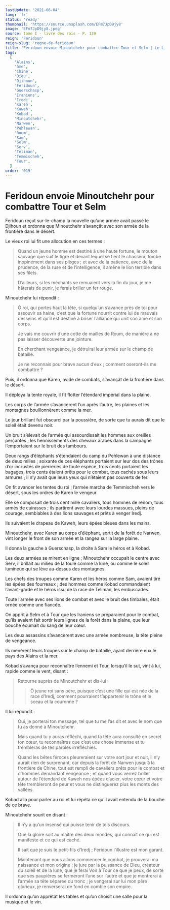 ```yaml
---
lastUpdate: '2021-06-04'
lang: 'fr'
status: 'ready'
thumbnail: 'https://source.unsplash.com/EFm7JpD9jy8'
image: 'EFm7JpD9jy8.jpeg'
source: tome I - livre des rois - P. 139
reign: 'Feridoun'
reign-slug: 'regne-de-feridoun'
title: 'Feridoun envoie Minoutchehr pour combattre Tour et Selm | Le Livre des Rois | Shâhnâmeh'
tags:
  [
    'Alains',
    'âme',
    'Chine',
    'Dieu',
    'Djihoun',
    'Feridoun',
    'Guerschasp',
    'Iraniens',
    'Iredj',
    'Karen',
    'Kaweh',
    'Kobad',
    'Minoutchehr',
    'Narwen',
    'Pehlewan',
    'Roum',
    'Sam',
    'Selm',
    'Serv',
    'Teliman',
    'Temmischeh',
    'Tour',
  ]
order: '019'
---
```


<!-- LTeX: language=fr -->

# Feridoun envoie Minoutchehr pour combattre Tour et Selm

Feridoun reçut sur-le-champ la nouvelle qu’une armée avait passé le Djihoun et ordonna que Minoutchehr s’avançât avec son armée de la frontière dans le désert.

Le vieux roi lui fit une allocution en ces termes :

> Quand un jeune homme est destiné à une haute fortune, le mouton sauvage que suit le tigre et devant lequel se tient le chasseur, tombe inopinément dans ses pièges ; et avec de la patience, avec de la prudence, de la ruse et de l’intelligence, il amène le lion terrible dans ses filets.
>
> D’ailleurs, si les méchants se remuaient vers la fin du jour, je me hâterais de punir, je ferais briller un fer rouge.

Minoutchehr lui répondit :

> Ô roi, qui portes haut la tête, si quelqu’un s’avance près de toi pour assouvir sa haine, c’est que la fortune nourrit contre lui de mauvais desseins et qu’il est destiné à briser l’alliance qui unit son âme et son corps.
>
> Je vais me couvrir d’une cotte de mailles de Roum, de manière à ne pas laisser découverte une jointure.
>
> En cherchant vengeance, je détruirai leur armée sur le champ de bataille.
>
> Je ne reconnais pour brave aucun d’eux ; comment oseront-ils me combattre ?

Puis, il ordonna que Karen, avide de combats, s’avançât de la frontière dans le désert.

Il déploya la tente royale, il fit flotter l’étendard impérial dans la plaine.

Les corps de l’armée s’avancèrent l’un après l’autre, les plaines et les montagnes bouillonnèrent comme la mer.

Le jour brillant fut obscurci par la poussière, de sorte que tu aurais dit que le soleil était devenu noir.

Un bruit s’élevait de l’armée qui assourdissait les hommes aux oreilles perçantes ; les hennissements des chevaux arabes dans la campagne l’emportaient sur le bruit des tambours.

Deux rangs d’éléphants s’étendaient du camp du Pehlewan à une distance de deux milles ; soixante de ces éléphants portaient sur leur dos des trônes d’or incrustés de pierreries de toute espèce, trois cents portaient les bagages, trois cents étaient prêts pour le combat, tous cachés sous leurs armures ; il n’y avait que leurs yeux qui n’étaient pas couverts de fer.

On fit avancer les tentes du roi ; l’armée marcha de Temmischeh vers le désert, sous les ordres de Karen le vengeur.

Elle se composait de trois cent mille cavaliers, tous hommes de renom, tous armés de cuirasses ; ils partirent avec leurs lourdes massues, pleins de courage, semblables à des lions sauvages et prêts à venger Iredj.

Ils suivaient le drapeau de Kaweh, leurs épées bleues dans les mains.

Minoutchehr, avec Karen au corps d’éléphant, sortit de la forêt de Narwen, vint longer le front de son armée et la rangea sur la large plaine.

Il donna la gauche à Guerschasp, la droite à Sam le héros et à Kobad.

Les deux armées se mirent en ligne ; Minoutchehr occupait le centre avec Serv, il brillait au milieu de la foule comme la lune, ou comme le soleil lumineux qui se lève au-dessus des montagnes.

Les chefs des troupes comme Karen et les héros comme Sam, avaient tiré les épées des fourreaux ; des hommes comme Kobad commandaient l’avant-garde et le héros issu de la race de Teliman, les embuscades.

Toute l’armée avec ses lions de combat et avec le bruit des timbales, était ornée comme une fiancée.

On apprit à Selm et à Tour que les Iraniens se préparaient pour le combat, qu’ils avaient fait sortir leurs lignes de la forêt dans la plaine, que leur bouche écumait du sang de leur cœur.

Les deux assassins s’avancèrent avec une armée nombreuse, la tête pleine de vengeance.

Ils menèrent leurs troupes sur le champ de bataille, ayant derrière eux le pays des Alains et la mer.

Kobad s’avança pour reconnaître l’ennemi et Tour, lorsqu’il le sut, vint à lui, rapide comme le vent, disant :

> Retourne auprès de Minoutchehr et dis-lui :
>
> > Ô jeune roi sans père, puisque c’est une fille qui est née de la race d’Iredj, comment pourraient t’appartenir le trône et le sceau et la couronne ?

Il lui répondit :

> Oui, je porterai ton message, tel que tu me l’as dit et avec le nom que tu as donné à Minoutchehr.
>
> Mais quand tu y auras réfléchi, quand ta tête aura consulté en secret ton cœur, tu reconnaîtras que c’est une chose immense et tu trembleras de tes paroles irréfléchies.
>
> Quand les bêtes féroces pleureraient sur votre sort jour et nuit, il n’y aurait rien de surprenant, car depuis la forêt de Narwen jusqu’à la frontière de Chine, tout est rempli de cavaliers prêts pour le combat et d’hommes demandant vengeance ; et quand vous verrez briller autour de l’étendard de Kaweh nos épées d’acier, votre cœur et votre tête trembleront de peur et vous ne distinguerez plus les monts des vallées.

Kobad alla pour parler au roi et lui répéta ce qu’il avait entendu de la bouche de ce brave.

Minoutchehr sourit en disant :

> Il n’y a qu’un insensé qui puisse tenir de tels discours.
>
> Que la gloire soit au maître des deux mondes, qui connaît ce qui est manifeste et ce qui est caché.
>
> Il sait que je suis le petit-fils d’Iredj ; Feridoun l’illustre est mon garant.
>
> Maintenant que nous allons commencer le combat, je prouverai ma naissance et mon origine ; je jure par la puissance de Dieu, créateur du soleil et de la lune, que je ferai Voir à Tour ce que je peux, de sorte que ses paupières se fermeront l’une sur l’autre et que je montrerai à l’armée sa tête séparée du tronc ; je vengerai sur lui mon père glorieux, je renverserai de fond en comble son empire.

Il ordonna qu’on apprêtât les tables et qu’on choisit une salle pour la musique et le vin.
